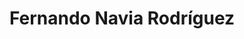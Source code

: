 ---
title: "Fernando Navia Rodríguez"
url: /almendralejo/fernando-navia-rodriguez/
shop: Autowerkstatt
---